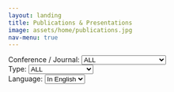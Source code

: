 ```yaml
---
layout: landing
title: Publications & Presentations
image: assets/home/publications.jpg
nav-menu: true
---
```


<section id="one">
<div class="inner">

<div class="row">

<div class="3u 12u$(small)">
Conference / Journal:
<select id="conf_select" onChange="onSelect()">
  <option value='all'>ALL</option>
  <option value='siggraph'>SIGGRAPH (Asia) / TOG</option>
</select>
</div>

<div class="3u 12u$(small)">
Type:
<select id="type_select" onChange="onSelect()">
  <option value='all'>ALL</option>
  <option value='paper'>Full Paper</option>
  <option value='poster'>Poster</option>
  <option value='extended_abstract'>Extended Abstract</option>
  <option value='talk'>Talk</option>
</select>
</div>

<div class="4u 12u$(small)" style="height:1px">
</div>

<div class="2u 12u$(small)">
Language:
<select id="lang_select" onChange="onSelect()">
  <option value='eng'>In English</option>
  <option value='kor'>In Korean</option>
</select>
</div>

</div>

<p/>

<div id="contents" class="row">

<script>
// https://stackoverflow.com/questions/610406/javascript-equivalent-to-printf-string-format
// First, checks if it isn't implemented yet.
if (!String.prototype.format) {
  String.prototype.format = function() {
    var args = arguments;
    return this.replace(/{(\d+)}/g, function(match, number) { 
      return typeof args[number] != 'undefined'
        ? args[number]
        : match
      ;
    });
  };
}

function dynamicallyLoadScript(url) {
    var script = document.createElement("script");  // create a script DOM node
    script.src = url;  // set its src to the provided URL

    document.head.appendChild(script);  // add it to the end of the head section of the page (could change 'head' to 'body' to add it to the end of the body section instead)
}

dynamicallyLoadScript('publications-eng.js');
dynamicallyLoadScript('publications-kor.js');

function onSelect() {
	var conf_select = document.getElementById("conf_select");
	var conf = conf_select.options[conf_select.selectedIndex].value;

	var type_select = document.getElementById("type_select");
	var type = type_select.options[type_select.selectedIndex].value;

	var lang_select = document.getElementById("lang_select");
	var lang = lang_select.options[lang_select.selectedIndex].value;

	if(lang=='eng')
		var publications = publications_eng;
	else
		var publications = publications_kor;

	var contents_code = '';
	for(var i = 0; i < publications.length; i++) 
	{
		var pub = publications[i];
		var show = false;

		if(conf=='siggraph'
			&& (pub.conference_journal=='SIGGRAPH' || pub.conference_journal=='SIGGRAPH Asia'
				|| pub.conference_journal=='TOG'))
			show = true;
		else if(conf=='all')
			show = true;
		else
			show = false;

		if(show)
		{
			if(type=='paper' && (pub.type=='paper'))
				show = true;
			else if(type=='poster' && (pub.type=='poster'))
				show = true;
			else if(type=='extended_abstract' && (pub.type=='extended_abstract'))
				show = true;
			else if(type=='talk' && (pub.type=='talk'))
				show = true;
			else if(type=='all')
				show = true;
			else
				show = false;
		}

		if(show)
		{
			contents_code += '<div class="12u 12u$(small)">';

			// right (horizontal) & top (vertical) alignment
			contents_code += '<span class="image left"><img src={0} style="width: 220px; height: 124px; object-fit:contain; object-position: 100% 0%" alt="" /></span>'.format(pub.representative_img);

			if('project_page' in pub)
				contents_code += '<b><a href={0} rel="noopener noreferrer" target="_blank">{1}</a></b><br/>'.format(pub.project_page, pub.title);
			else
				contents_code += '<b>{0}</b><br/>'.format(pub.title);

			contents_code += '{0}<br/>'.format(pub.authors);
			contents_code += '{0}<br/>'.format(pub.conference_journal_full);
			if('additional' in pub)
				contents_code += '{0}<br/>'.format(pub.additional);
			contents_code += '</div>';
		}
	}

	var contents = document.getElementById("contents");
	contents.innerHTML = contents_code;
}

// set default value and trigger onchange event when window is loaded
window.onload = function () {
	var conf_select = document.getElementById("conf_select");
	conf_select.value = 'all';
	conf_select.onchange();

	var type_select = document.getElementById("type_select");
	type_select.value = 'all';
	type_select.onchange();

	var lang_select = document.getElementById("lang_select");
	lang_select.value = 'eng';
	lang_select.onchange();

}

</script>

</div>
</div>
</section>


<!--<section id="one">-->
<!--<div class="inner">-->
<!--<div class="row">-->

<!--<div class="12u 12u$(small)">-->
<!--<span class="image left"><img src="assets/publications/2018-iguana-ctrl.jpg" style="max-width: 220px; height: auto; " alt="" /></span>-->
<!--<b><a href="publications/2018-iguana-ctrl.html">Control of an Iguana Character Using Soft-Body Simulation</a></b><br/>-->
<!--Taesoo Kwon, Hoimin Kim, Yoonsang Lee<br/>-->
<!--IEEE Access, Volume 6 Issue 1, Dec 2018<br/>-->
<!--</div>-->

<!--</div>-->
<!--</div>-->
<!--</section>-->
